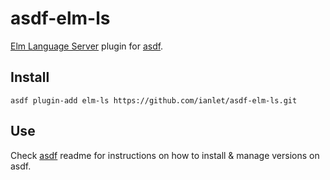 # asdf-elm-ls

[Elm Language Server](https://github.com/elm-tooling/elm-language-server) plugin for [asdf](https://github.com/HashNuke/asdf).

## Install

```
asdf plugin-add elm-ls https://github.com/ianlet/asdf-elm-ls.git
```

## Use

Check [asdf](https://github.com/HashNuke/asdf) readme for instructions on how
to install & manage versions on asdf.
